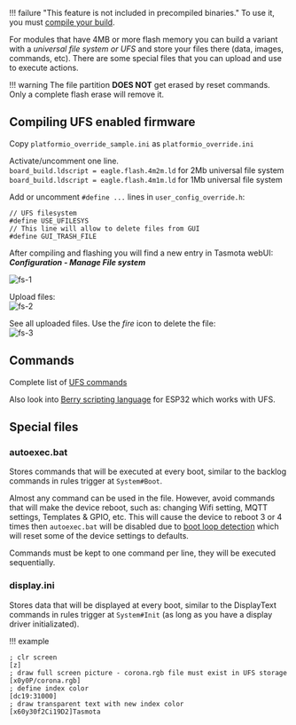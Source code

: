 !!! failure "This feature is not included in precompiled binaries."
To use it, you must [compile your build](Compile-your-build).

For modules that have 4MB or more flash memory you can build a variant with a _universal file system or UFS_ and store your files there (data, images, commands, etc). There are some special files that you can upload and use to execute actions.

!!! warning
    The file partition **DOES NOT** get erased by reset commands. Only a complete flash erase will remove it.


## Compiling UFS enabled firmware

Copy `platformio_override_sample.ini` as `platformio_override.ini`

Activate/uncomment one line.    
`board_build.ldscript = eagle.flash.4m2m.ld` for 2Mb universal file system    
`board_build.ldscript = eagle.flash.4m1m.ld` for 1Mb universal file system

Add or uncomment `#define ...` lines in `user_config_override.h`:
```
// UFS filesystem
#define USE_UFILESYS
// This line will allow to delete files from GUI
#define GUI_TRASH_FILE
```
After compiling and flashing you will find a new entry in Tasmota webUI: ***Configuration - Manage File system***

![fs-1](https://user-images.githubusercontent.com/18531150/113911368-31da8000-97da-11eb-8f57-b08f371bdfd3.jpg)

Upload files:    
![fs-2](https://user-images.githubusercontent.com/18531150/113911396-3868f780-97da-11eb-8726-d720180e013c.jpg)

See all uploaded files. Use the _fire_ icon to delete the file:    
![fs-3](https://user-images.githubusercontent.com/18531150/113980065-58ce9b80-9846-11eb-9f4b-a1c6b199e8fb.jpg)

## Commands
Complete list of [UFS commands](https://tasmota.github.io/docs/Commands/#ufs)

Also look into [Berry scripting language](https://tasmota.github.io/docs/Berry-Scripting/#loading-code-from-filesystem) for ESP32 which works with UFS.

## Special files

### autoexec.bat

Stores commands that will be executed at every boot, similar to the backlog commands in rules trigger at `System#Boot`. 

Almost any command can be used in the file. However, avoid commands that will make the device reboot, such as: changing Wifi setting, MQTT settings, Templates & GPIO, etc. This will cause the device to reboot 3 or 4 times then `autoexec.bat` will be disabled due to [boot loop detection](https://tasmota.github.io/docs/Commands/#setoption36) which will reset some of the device settings to defaults.

Commands must be kept to one command per line, they will be executed sequentially.

### display.ini

Stores data that will be displayed at every boot, similar to the DisplayText commands in rules trigger at `System#Init` (as long as you have a display driver initializated).

!!! example

```
; clr screen
[z]
; draw full screen picture - corona.rgb file must exist in UFS storage
[x0y0P/corona.rgb]
; define index color
[dc19:31000]
; draw transparent text with new index color
[x60y30f2Ci19D2]Tasmota
```

